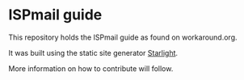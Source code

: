 # ISPmail guide

This repository holds the ISPmail guide as found on workaround.org.

It was built using the static site generator [Starlight](https://starlight.astro.build).

More information on how to contribute will follow.

